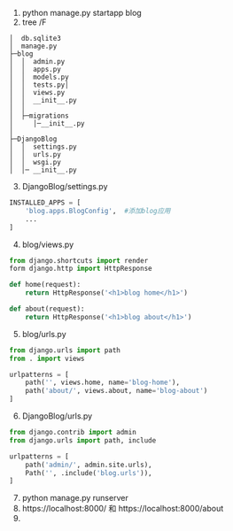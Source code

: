 1. python manage.py startapp blog
2. tree /F
``` 
│  db.sqlite3
│  manage.py
├─blog
│  │  admin.py
│  │  apps.py
│  │  models.py
│  │  tests.py│
│  │  views.py
│  │  __init__.py
│  │
│  ├─migrations
│     │─__init__.py
│
├─DjangoBlog
│  │  settings.py
│  │  urls.py
│  │  wsgi.py
│  │─ __init__.py
```
3. DjangoBlog/settings.py
```python
INSTALLED_APPS = [
    'blog.apps.BlogConfig',  #添加blog应用
    ...
]
```
4. blog/views.py
```python
from django.shortcuts import render
form django.http import HttpResponse

def home(request):
    return HttpResponse('<h1>blog home</h1>')

def about(request):
    return HttpResponse('<h1>blog about</h1>')
```
5. blog/urls.py
```python
from django.urls import path
from . import views

urlpatterns = [   
    path('', views.home, name='blog-home'),
    path('about/', views.about, name='blog-about')
] 
```
6. DjangoBlog/urls.py
```python
from django.contrib import admin
from django.urls import path, include

urlpatterns = [   
    path('admin/', admin.site.urls),
    Path('', .include('blog.urls')),
]
```
7. python manage.py runserver  
8. https://localhost:8000/  和 https://localhost:8000/about  
9. 
